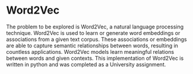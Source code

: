 # Word2Vec

The problem to be explored is Word2Vec, a natural
language processing technique. Word2Vec is used to learn
or generate word embeddings or associations from a given
text corpus. These associations or embeddings are able to
capture semantic relationships between words, resulting in
countless applications. Word2Vec models learn meaningful
relations between words and given contexts. This implementation of Word2Vec is written in python and was completed as a University assignment.

